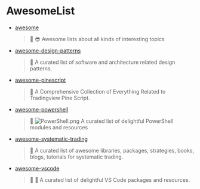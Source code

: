 # AwesomeList
- [awesome](<https://github.com/Thamielis/awesome>)
	> :memo: 😎 Awesome lists about all kinds of interesting topics 
- [awesome-design-patterns](<https://github.com/Thamielis/awesome-design-patterns>)
	> :memo: A curated list of software and architecture related design patterns. 
- [awesome-pinescript](<https://github.com/Thamielis/awesome-pinescript>)
	> :memo: A Comprehensive Collection of Everything Related to Tradingview Pine Script.  
- [awesome-powershell](<https://github.com/In-Pro-Org/awesome-powershell>)
	> :memo: ![PowerShell.png](../images/PowerShell.png) A curated list of delightful PowerShell modules and resources 
- [awesome-systematic-trading](<https://github.com/Thamielis/awesome-systematic-trading>)
	> :memo: A curated list of awesome libraries, packages, strategies, books, blogs, tutorials for systematic trading. 
- [awesome-vscode](<https://github.com/Thamielis/awesome-vscode>)
	> :memo: 🎨 A curated list of delightful VS Code packages and resources. 

